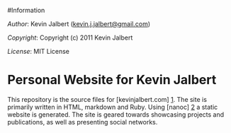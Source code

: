 #Information

*Author*:    Kevin Jalbert  (kevin.j.jalbert@gmail.com)

*Copyright*: Copyright (c) 2011 Kevin Jalbert

*License*:   MIT License

# Personal Website for Kevin Jalbert
This repository is the source files for [kevinjalbert.com] [1]. The site is primarily written in HTML, markdown and Ruby. Using [nanoc] [2] a static website is generated. The site is geared towards showcasing projects and publications, as well as presenting social networks.

  [1]: http://kevinjalbert.com
  [2]: http://nanoc.stoneship.org
